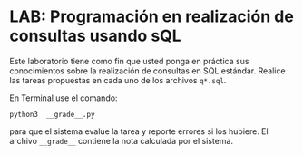 # LAB: Programación en realización de consultas usando sQL

Este laboratorio tiene como fin que usted ponga en práctica sus conocimientos sobre la realización de consultas en SQL estándar. Realice las tareas propuestas en cada uno de los archivos `q*.sql`.

En Terminal use el comando:

```
python3  __grade__.py
```

para que el sistema evalue la tarea y reporte errores si los hubiere. El archivo `__grade__` contiene la nota calculada por el sistema.
